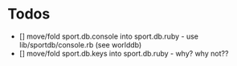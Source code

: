 # Todos

- [] move/fold sport.db.console into sport.db.ruby - use lib/sportdb/console.rb (see worlddb)
- [] move/fold sport.db.keys into sport.db.ruby  - why? why not??

